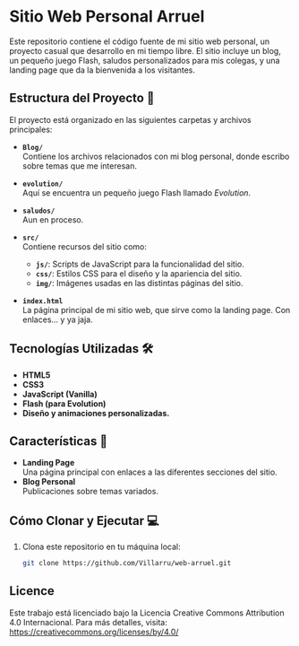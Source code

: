 # Sitio Web Personal Arruel

Este repositorio contiene el código fuente de mi sitio web personal, un proyecto casual que desarrollo en mi tiempo libre. El sitio incluye un blog, un pequeño juego Flash, saludos personalizados para mis colegas, y una landing page que da la bienvenida a los visitantes.

## Estructura del Proyecto 📂

El proyecto está organizado en las siguientes carpetas y archivos principales:

- **`Blog/`**  
  Contiene los archivos relacionados con mi blog personal, donde escribo sobre temas que me interesan.

- **`evolution/`**  
  Aquí se encuentra un pequeño juego Flash llamado *Evolution*. 

- **`saludos/`**  
  Aun en proceso.

- **`src/`**  
  Contiene recursos del sitio como:  
  - **`js/`**: Scripts de JavaScript para la funcionalidad del sitio.  
  - **`css/`**: Estilos CSS para el diseño y la apariencia del sitio.  
  - **`img/`**: Imágenes usadas en las distintas páginas del sitio.

- **`index.html`**  
  La página principal de mi sitio web, que sirve como la landing page. Con enlaces... y ya jaja.

## Tecnologías Utilizadas 🛠️

- **HTML5**  
- **CSS3**  
- **JavaScript (Vanilla)**  
- **Flash (para Evolution)**  
- **Diseño y animaciones personalizadas.**

## Características 🌟

- **Landing Page**  
  Una página principal con enlaces a las diferentes secciones del sitio.  
- **Blog Personal**  
  Publicaciones sobre temas variados.  

## Cómo Clonar y Ejecutar 💻

1. Clona este repositorio en tu máquina local:  
   ```bash
   git clone https://github.com/Villarru/web-arruel.git


## Licence
Este trabajo está licenciado bajo la Licencia Creative Commons Attribution 4.0 Internacional. Para más detalles, visita: https://creativecommons.org/licenses/by/4.0/


